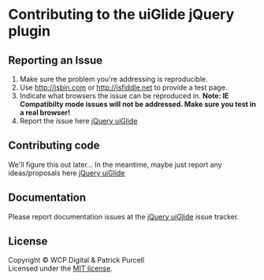 # Contributing to the uiGlide jQuery plugin

## Reporting an Issue

1. Make sure the problem you're addressing is reproducible.
2. Use http://jsbin.com or http://jsfiddle.net to provide a test page.
3. Indicate what browsers the issue can be reproduced in. **Note: IE Compatibilty mode issues will not be addressed. Make sure you test in a real browser!**
4. Report the issue here [jQuery uiGlide](https://github.com/WCPDigital/uiGlide/issues)

## Contributing code

We'll figure this out later... In the meantime, maybe just report any ideas/proposals here [jQuery uiGlide](https://github.com/WCPDigital/uiGlide/issues)

## Documentation

Please report documentation issues at the [jQuery uiGlide](https://github.com/WCPDigital/uiGlide/issues) issue tracker.

## License
Copyright &copy; WCP Digital &amp; Patrick Purcell<br>
Licensed under the [MIT license](http://www.opensource.org/licenses/mit-license.php).
